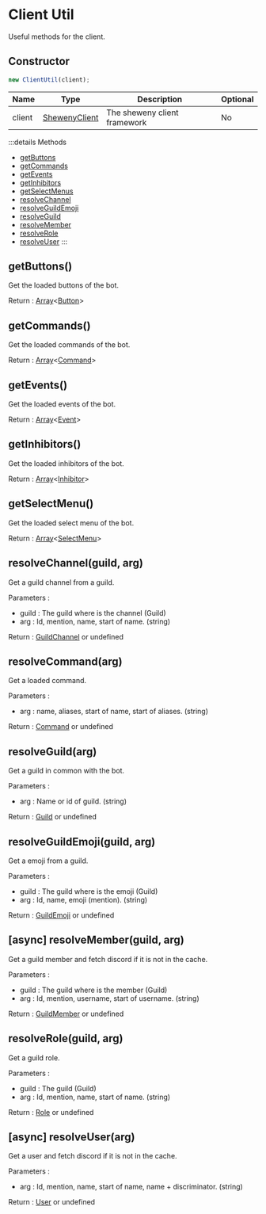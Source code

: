 # Client Util

Useful methods for the client.

## Constructor

```js
new ClientUtil(client);
```

| Name   | Type                                         | Description                  | Optional |
| ------ | -------------------------------------------- | ---------------------------- | -------- |
| client | [ShewenyClient](../structures/ShewenyClient) | The sheweny client framework | No       |

:::details Methods

- [getButtons](#getbuttons)
- [getCommands](#getcommands)
- [getEvents](#getevents)
- [getInhibitors](#getinhibitors)
- [getSelectMenus](#getselectmenus)
- [resolveChannel](#resolvechannel-guild-arg)
- [resolveGuildEmoji](#resolveguildemoji-guild-arg)
- [resolveGuild](#resolveguild-arg)
- [resolveMember](#async-resolvemember-guild-arg)
- [resolveRole](#resolverole-guild-arg)
- [resolveUser](#async-resolveuser-arg)
  :::

## getButtons()

Get the loaded buttons of the bot.

Return : [Array](https://developer.mozilla.org/en-US/docs/Web/JavaScript/Reference/Global_Objects/Array)<[Button](../structures/Button.md)>

## getCommands()

Get the loaded commands of the bot.

Return : [Array](https://developer.mozilla.org/en-US/docs/Web/JavaScript/Reference/Global_Objects/Array)<[Command](../structures/Command.md)>

## getEvents()

Get the loaded events of the bot.

Return : [Array](https://developer.mozilla.org/en-US/docs/Web/JavaScript/Reference/Global_Objects/Array)<[Event](../structures/Event.md)>

## getInhibitors()

Get the loaded inhibitors of the bot.

Return : [Array](https://developer.mozilla.org/en-US/docs/Web/JavaScript/Reference/Global_Objects/Array)<[Inhibitor](../structures/Inhibitor.md)>

## getSelectMenu()

Get the loaded select menu of the bot.

Return : [Array](https://developer.mozilla.org/en-US/docs/Web/JavaScript/Reference/Global_Objects/Array)<[SelectMenu](../structures/SelectMenu.md)>

## resolveChannel(guild, arg)

Get a guild channel from a guild.

Parameters :

- guild : The guild where is the channel (Guild)
- arg : Id, mention, name, start of name. (string)

Return : [GuildChannel](https://discord.js.org/#/docs/main/stable/class/GuildChannel) or undefined

## resolveCommand(arg)

Get a loaded command.

Parameters :

- arg : name, aliases, start of name, start of aliases. (string)

Return : [Command](../structures/Command.md) or undefined

## resolveGuild(arg)

Get a guild in common with the bot.

Parameters :

- arg : Name or id of guild. (string)

Return : [Guild](https://discord.js.org/#/docs/main/stable/class/Guild) or undefined

## resolveGuildEmoji(guild, arg)

Get a emoji from a guild.

Parameters :

- guild : The guild where is the emoji (Guild)
- arg : Id, name, emoji (mention). (string)

Return : [GuildEmoji](https://discord.js.org/#/docs/main/stable/class/GuildEmoji) or undefined

## [async] resolveMember(guild, arg)

Get a guild member and fetch discord if it is not in the cache.

Parameters :

- guild : The guild where is the member (Guild)
- arg : Id, mention, username, start of username. (string)

Return : [GuildMember](https://discord.js.org/#/docs/main/stable/class/GuildMember) or undefined

## resolveRole(guild, arg)

Get a guild role.

Parameters :

- guild : The guild (Guild)
- arg : Id, mention, name, start of name. (string)

Return : [Role](https://discord.js.org/#/docs/main/stable/class/Role) or undefined

## [async] resolveUser(arg)

Get a user and fetch discord if it is not in the cache.

Parameters :

- arg : Id, mention, name, start of name, name + discriminator. (string)

Return : [User](https://discord.js.org/#/docs/main/stable/class/User) or undefined
